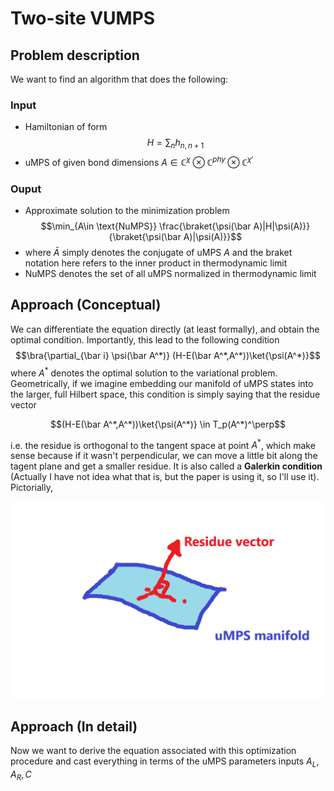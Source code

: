 # Two-site VUMPS 

## Problem description
We want to find an algorithm that does the following:
### Input
- Hamiltonian of form 
$$H=\sum_n h_{n,n+1}$$
- uMPS of given bond dimensions $A \in \mathbb C^{\chi}\otimes \mathbb C^{phy} \otimes \mathbb C^{\chi'}$

### Ouput
- Approximate solution to the minimization problem 
$$\min_{A\in \text{NuMPS}} \frac{\braket{\psi(\bar A)|H|\psi(A)}}{\braket{\psi(\bar A)|\psi(A)}}$$
- where $\bar A$ simply denotes the conjugate of uMPS $A$ and the braket notation here refers to the inner product in thermodynamic limit 
- NuMPS denotes the set of all uMPS normalized in thermodynamic limit 

## Approach (Conceptual)
We can differentiate the equation directly (at least formally), and obtain the optimal condition. Importantly, this lead to the following condition
$$\bra{\partial_{\bar i} \psi(\bar A^*)} (H-E(\bar A^*,A^*))\ket{\psi(A^*)}$$
where $A^*$ denotes the optimal solution to the variational problem. Geometrically, if we imagine embedding our manifold of uMPS states into the larger, full Hilbert space, this condition is simply saying that the residue vector 

$$(H-E(\bar A^*,A^*))\ket{\psi(A^*)} \in T_p(A^*)^\perp$$

i.e. the residue is orthogonal to the tangent space at point $A^*$, which make sense because if it wasn't perpendicular, we can move a little bit along the tagent plane and get a smaller residue. It is also called a **Galerkin condition** (Actually I have not idea what that is, but the paper is using it, so I'll use it). Pictorially,

![galerkin condition](img/galerkin_condition.png)


## Approach (In detail)
Now we want to derive the equation associated with this optimization procedure and cast everything in terms of the uMPS parameters inputs $A_L, A_R, C$ 